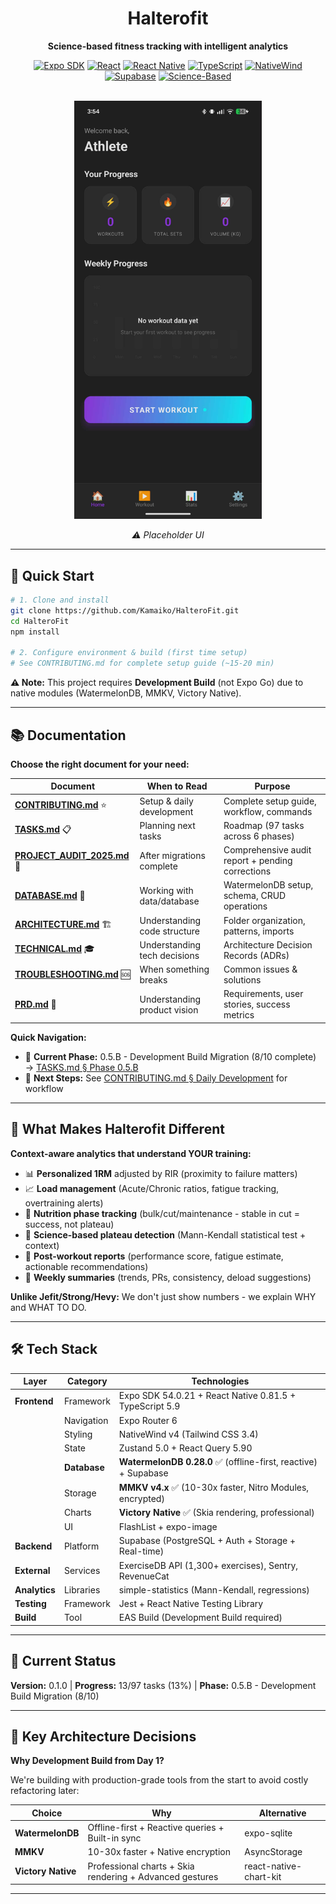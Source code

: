 <div align="center">

# Halterofit

**Science-based fitness tracking with intelligent analytics**

[![Expo SDK](https://img.shields.io/badge/Expo-54.0.21-000020?style=flat&logo=expo)](https://expo.dev)
[![React](https://img.shields.io/badge/React-19.1.0-61DAFB?style=flat&logo=react)](https://react.dev)
[![React Native](https://img.shields.io/badge/React%20Native-0.81.5-61DAFB?style=flat&logo=react)](https://reactnative.dev)
[![TypeScript](https://img.shields.io/badge/TypeScript-5.9-3178C6?style=flat&logo=typescript)](https://typescriptlang.org)
[![NativeWind](https://img.shields.io/badge/NativeWind-v4-06B6D4?style=flat&logo=tailwindcss)](https://nativewind.dev)
[![Supabase](https://img.shields.io/badge/Supabase-Latest-3ECF8E?style=flat&logo=supabase)](https://supabase.com)
[![Science-Based](https://img.shields.io/badge/Analytics-Science--Based-00A36C?style=flat)](https://github.com)

<br/>

<img src="./docs/images/home-placeholder.jpeg" alt="Home Screen Placeholder" width="300"/>

_⚠️ Placeholder UI_

</div>

---

## 🚀 Quick Start

```bash
# 1. Clone and install
git clone https://github.com/Kamaiko/HalteroFit.git
cd HalteroFit
npm install

# 2. Configure environment & build (first time setup)
# See CONTRIBUTING.md for complete setup guide (~15-20 min)
```

**⚠️ Note:** This project requires **Development Build** (not Expo Go) due to native modules (WatermelonDB, MMKV, Victory Native).

---

## 📚 Documentation

**Choose the right document for your need:**

| Document                                                   | When to Read                 | Purpose                                          |
| ---------------------------------------------------------- | ---------------------------- | ------------------------------------------------ |
| **[CONTRIBUTING.md](docs/CONTRIBUTING.md)** ⭐             | Setup & daily development    | Complete setup guide, workflow, commands         |
| **[TASKS.md](docs/TASKS.md)** 📋                           | Planning next tasks          | Roadmap (97 tasks across 6 phases)               |
| **[PROJECT_AUDIT_2025.md](docs/PROJECT_AUDIT_2025.md)** 🔧 | After migrations complete    | Comprehensive audit report + pending corrections |
| **[DATABASE.md](docs/DATABASE.md)** 💾                     | Working with data/database   | WatermelonDB setup, schema, CRUD operations      |
| **[ARCHITECTURE.md](docs/ARCHITECTURE.md)** 🏗️             | Understanding code structure | Folder organization, patterns, imports           |
| **[TECHNICAL.md](docs/TECHNICAL.md)** 🎓                   | Understanding tech decisions | Architecture Decision Records (ADRs)             |
| **[TROUBLESHOOTING.md](docs/TROUBLESHOOTING.md)** 🆘       | When something breaks        | Common issues & solutions                        |
| **[PRD.md](docs/PRD.md)** 📄                               | Understanding product vision | Requirements, user stories, success metrics      |

**Quick Navigation:**

- 🎯 **Current Phase:** 0.5.B - Development Build Migration (8/10 complete) → [TASKS.md § Phase 0.5.B](docs/TASKS.md#05b-development-build-migration-810--in-progress)
- 🚀 **Next Steps:** See [CONTRIBUTING.md § Daily Development](docs/CONTRIBUTING.md#️-development-workflow) for workflow

---

## 🎯 What Makes Halterofit Different

**Context-aware analytics that understand YOUR training:**

- 📊 **Personalized 1RM** adjusted by RIR (proximity to failure matters)
- 📈 **Load management** (Acute/Chronic ratios, fatigue tracking, overtraining alerts)
- 🎯 **Nutrition phase tracking** (bulk/cut/maintenance - stable in cut = success, not plateau)
- 🧪 **Science-based plateau detection** (Mann-Kendall statistical test + context)
- 📝 **Post-workout reports** (performance score, fatigue estimate, actionable recommendations)
- 📅 **Weekly summaries** (trends, PRs, consistency, deload suggestions)

**Unlike Jefit/Strong/Hevy:** We don't just show numbers - we explain WHY and WHAT TO DO.

---

## 🛠️ Tech Stack

| Layer         | Category     | Technologies                                                    |
| ------------- | ------------ | --------------------------------------------------------------- |
| **Frontend**  | Framework    | Expo SDK 54.0.21 + React Native 0.81.5 + TypeScript 5.9         |
|               | Navigation   | Expo Router 6                                                   |
|               | Styling      | NativeWind v4 (Tailwind CSS 3.4)                                |
|               | State        | Zustand 5.0 + React Query 5.90                                  |
|               | **Database** | **WatermelonDB 0.28.0** ✅ (offline-first, reactive) + Supabase |
|               | Storage      | **MMKV v4.x** ✅ (10-30x faster, Nitro Modules, encrypted)      |
|               | Charts       | **Victory Native** ✅ (Skia rendering, professional)            |
|               | UI           | FlashList + expo-image                                          |
| **Backend**   | Platform     | Supabase (PostgreSQL + Auth + Storage + Real-time)              |
| **External**  | Services     | ExerciseDB API (1,300+ exercises), Sentry, RevenueCat           |
| **Analytics** | Libraries    | simple-statistics (Mann-Kendall, regressions)                   |
| **Testing**   | Framework    | Jest + React Native Testing Library                             |
| **Build**     | Tool         | EAS Build (Development Build required)                          |

---

## 🎯 Current Status

**Version:** 0.1.0 | **Progress:** 13/97 tasks (13%) | **Phase:** 0.5.B - Development Build Migration (8/10)

---

## 🚀 Key Architecture Decisions

**Why Development Build from Day 1?**

We're building with production-grade tools from the start to avoid costly refactoring later:

| Choice             | Why                                                      | Alternative            |
| ------------------ | -------------------------------------------------------- | ---------------------- |
| **WatermelonDB**   | Offline-first + Reactive queries + Built-in sync         | expo-sqlite            |
| **MMKV**           | 10-30x faster + Native encryption                        | AsyncStorage           |
| **Victory Native** | Professional charts + Skia rendering + Advanced gestures | react-native-chart-kit |

---
